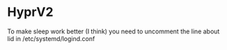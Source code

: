 # HyprV2
To make sleep work better (I think) you need to uncomment the line about lid in /etc/systemd/logind.conf
